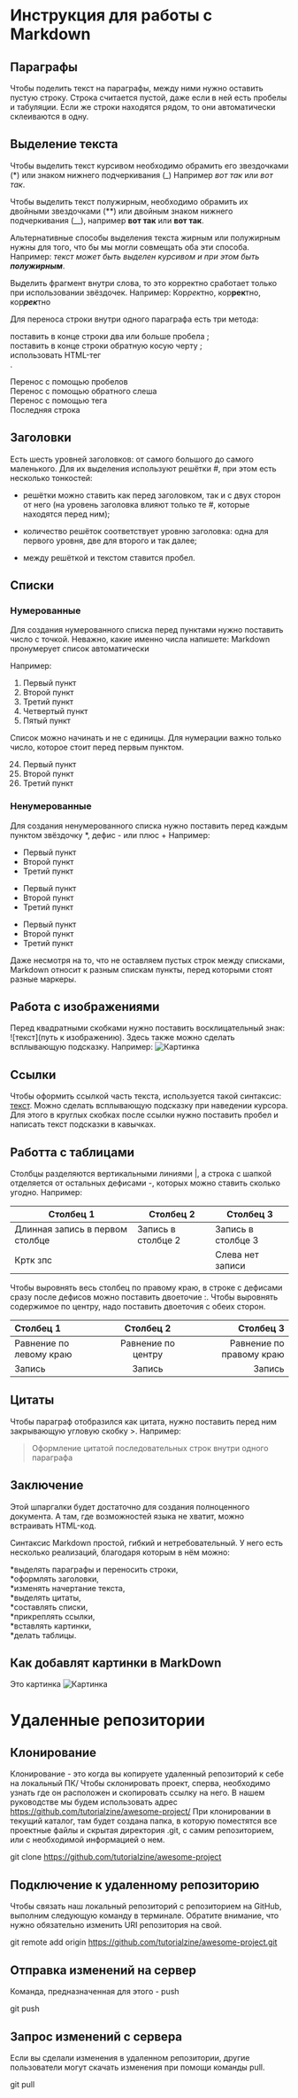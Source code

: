 # Инструкция для работы с Markdown

## Параграфы

Чтобы поделить текст на параграфы, между ними нужно оставить пустую строку. Строка считается пустой, даже если в ней есть пробелы и табуляции. Если же строки находятся рядом, то они автоматически склеиваются в одну.

## Выделение текста

Чтобы выделить текст курсивом необходимо обрамить его звездочками (*) или знаком нижнего подчеркивания (_) Например *вот так* или _вот так_.

Чтобы выделить текст полужирным, необходимо обрамить их двойными звездочками (**) или двойным знаком нижнего подчеркивания (__), например **вот так** или __вот так__.

Альтернативные способы выделения текста жирным или полужирным нужны для того, что бы мы могли совмещать оба эти способа. Например: _текст может быть выделен курсивом и при этом быть **полужирным**_.

Выделить фрагмент внутри слова, то это корректно сработает только при использовании звёздочек. Например: Кор*рек*тно, кор**рек**тно, кор***рек***тно

Для переноса строки внутри одного параграфа есть три метода:

поставить в конце строки два или больше пробела   ;\
поставить в конце строки обратную косую черту \;\
использовать HTML-тег <br>.

Перенос с помощью пробелов  
Перенос с помощью обратного слеша\
Перенос с помощью тега <br> Последняя строка

## Заголовки

Есть шесть уровней заголовков: от самого большого до самого маленького. Для их выделения используют решётки #, при этом есть несколько тонкостей:

* решётки можно ставить как перед заголовком, так и с двух сторон от него (на уровень заголовка влияют только те #, которые находятся перед ним);

* количество решёток соответствует уровню заголовка: одна для первого уровня, две для второго и так далее;

* между решёткой и текстом ставится пробел.

## Списки

### Нумерованные

Для создания нумерованного списка перед пунктами нужно поставить число с точкой. Неважно, какие именно числа напишете: Markdown пронумерует список автоматически

Например:
1. Первый пункт
2. Второй пункт
3. Третий пункт
1. Четвертый пункт
1. Пятый пункт

Список можно начинать и не с единицы. Для нумерации важно только число, которое стоит перед первым пунктом.

24. Первый пункт
27. Второй пункт
7. Третий пункт

### Ненумерованные

Для создания ненумерованного списка нужно поставить перед каждым пунктом звёздочку *, дефис - или плюс +
Например:
* Первый пункт
* Второй пункт
* Третий пункт
- Первый пункт
- Второй пункт
- Третий пункт
+ Первый пункт
+ Второй пункт
+ Третий пункт

Даже несмотря на то, что не оставляем пустых строк между списками, Markdown относит к разным спискам пункты, перед которыми стоят разные маркеры.

## Работа с изображениями

Перед квадратными скобками нужно поставить восклицательный знак: ![текст](путь к изображению). Здесь также можно сделать всплывающую подсказку.
Например:
![Картинка](1.jpg "Пример")

## Ссылки

Чтобы оформить ссылкой часть текста, используется такой синтаксис: [текст](ссылка "подсказка"). Можно сделать всплывающую подсказку при наведении курсора. Для этого в круглых скобках после ссылки нужно поставить пробел и написать текст подсказки в кавычках.

## Работта с таблицами

Столбцы разделяются вертикальными линиями |, а строка с шапкой отделяется от остальных дефисами -, которых можно ставить сколько угодно.
Например:

|Столбец 1|Столбец 2|Столбец 3|
|-|--------|---|
|Длинная запись в первом столбце|Запись в столбце 2|Запись в столбце 3|
|Кртк зпс| |Слева нет записи|

Чтобы выровнять весь столбец по правому краю, в строке с дефисами сразу после дефисов можно поставить двоеточие :. Чтобы выровнять содержимое по центру, надо поставить двоеточия с обеих сторон.

|Столбец 1|Столбец 2|Столбец 3|
|:-|:-:|-:|
|Равнение по левому краю|Равнение по центру|Равнение по правому краю|
|Запись|Запись|Запись|

## Цитаты

Чтобы параграф отобразился как цитата, нужно поставить перед ним закрывающую угловую скобку >. Например:

> Оформление цитатой
последовательных строк
внутри одного параграфа

## Заключение

Этой шпаргалки будет достаточно для создания полноценного документа. А там, где возможностей языка не хватит, можно встраивать HTML-код.

Синтаксис Markdown простой, гибкий и нетребовательный. У него есть несколько реализаций, благодаря которым в нём можно:

*выделять параграфы и переносить строки,\
*оформлять заголовки,\
*изменять начертание текста,\
*выделять цитаты,\
*составлять списки,\
*прикреплять ссылки,\
*вставлять картинки,\
*делать таблицы.

## Как добавлят картинки в MarkDown
Это картинка
![Картинка](1.jpg)

# Удаленные репозитории

## Клонирование

Клонирование - это когда вы копируете удаленный репозиторий к себе на локальный ПК/ Чтобы склонировать проект,
сперва, необходимо узнать где он расположен и скопировать ссылку на него. В нашем руководстве мы будем использовать адрес
https://github.com/tutorialzine/awesome-project/ При клонировании в текущий каталог, там будет создана папка, в которую поместятся все проектные файлы и скрытая директория .git, с самим репозиторием, или с необходимой информацией о нем.

git clone https://github.com/tutorialzine/awesome-project

## Подключение к удаленному репозиторию

Чтобы связать наш локальный репозиторий с репозиторием на GitHub, выполним следующую команду в терминале. Обратите внимание, что
нужно обязательно изменить URI репозитория на свой.

git remote add origin https://github.com/tutorialzine/awesome-project.git

## Отправка изменений на сервер

Команда, предназначенная для этого - push

git push

## Запрос изменений с сервера

Если вы сделали изменения в удаленном репозитории, другие пользователи могут скачать изменения при помощи команды pull.

git pull